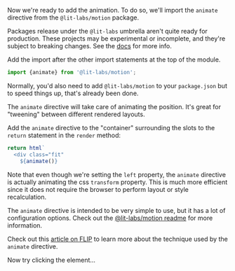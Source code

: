 Now we're ready to add the animation. To do so, we'll import the `animate`
directive from the `@lit-labs/motion` package.

<litdev-aside type="warn" no-header>

  Packages release under the `@lit-labs` umbrella aren't quite ready for
  production. These projects may be experimental or incomplete, and they're
  subject to breaking changes. See the [docs](/docs/libraries/labs/)
  for more info.

</litdev-aside>

Add the import after the other import statements at the top of the module.

```ts
import {animate} from '@lit-labs/motion';
```

<litdev-aside type="info" no-header>

Normally, you'd also need to add `@lit-labs/motion` to your
`package.json` but to speed things up, that's already been done.

</litdev-aside>

The `animate` directive will take care of animating the position. It's
great for "tweening" between different rendered layouts.

Add the `animate` directive to the "container" surrounding the slots to the
`return` statement in the `render` method:

```ts
return html`
  <div class="fit"
    ${animate()}
```

Note that even though we're setting the `left` property,
the `animate` directive is actually animating the css `transform` property.
This is much more efficient since it does not require the browser to perform
layout or style recalculation.

The `animate` directive is intended to be very simple to use, but it has a lot
of configuration options. Check out the [@lit-labs/motion readme](https://github.com/lit/lit/blob/main/packages/labs/motion/README.md#lit-labsmotion)
for more information.

<litdev-aside type="info" no-header>

Check out this [article on FLIP](https://aerotwist.com/blog/flip-your-animations/)
to learn more about the technique used by the `animate` directive.

</litdev-aside>

Now try clicking the element...
